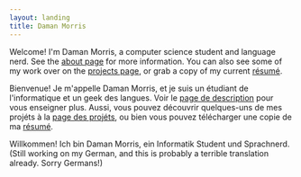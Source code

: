 ```yaml
---
layout: landing
title: Daman Morris
---
```


Welcome! I'm Daman Morris, a computer science student and language nerd. See
the [about page](/about) for more information. You can also see some of my work
over on the [projects page](/proj), or grab a copy of my current
[résumé](/resume.pdf).

Bienvenue! Je m'appelle Daman Morris, et je suis un étudiant de l'informatique
et un geek des langues. Voir le [page de description](/about) pour vous
enseigner plus. Aussi, vous pouvez découvrir quelques-uns de mes projéts à la
[page des projéts](/proj), ou bien vous pouvez télécharger une copie de ma
[résumé](/resume.pdf).

Willkommen! Ich bin Daman Morris, ein Informatik Student und Sprachnerd.
<span class="note">(Still working on my German, and this is probably a terrible
translation already. Sorry Germans!)</span>
